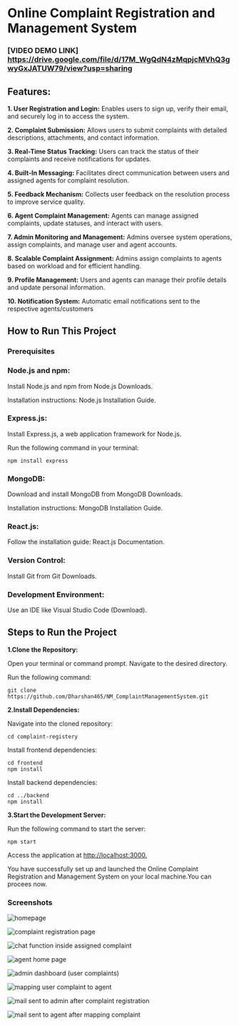 # Online Complaint Registration and Management System

### [VIDEO DEMO LINK] https://drive.google.com/file/d/17M_WgQdN4zMqpjcMVhQ3gwyGxJATUW79/view?usp=sharing

## Features:

**1.	User Registration and Login:** Enables users to sign up, verify their email, and securely log in to access the system.

**2.	Complaint Submission:** Allows users to submit complaints with detailed descriptions, attachments, and contact information.

**3.	Real-Time Status Tracking:** Users can track the status of their complaints and receive notifications for updates.

**4.	Built-In Messaging:** Facilitates direct communication between users and assigned agents for complaint resolution.

**5.	Feedback Mechanism:** Collects user feedback on the resolution process to improve service quality.

**6.	Agent Complaint Management:** Agents can manage assigned complaints, update statuses, and interact with users.

**7.	Admin Monitoring and Management:** Admins oversee system operations, assign complaints, and manage user and agent accounts.

**8.	Scalable Complaint Assignment:** Admins assign complaints to agents based on workload and for efficient handling.

**9.	Profile Management:** Users and agents can manage their profile details and update personal information.

**10. Notification System:** Automatic email notifications sent to the respective agents/customers



## How to Run This Project

### Prerequisites

### Node.js and npm:

Install Node.js and npm from Node.js Downloads.

Installation instructions: Node.js Installation Guide.

### Express.js:

Install Express.js, a web application framework for Node.js.

Run the following command in your terminal:

```
npm install express
```

### MongoDB:

Download and install MongoDB from MongoDB Downloads.

Installation instructions: MongoDB Installation Guide.

### React.js:

Follow the installation guide: React.js Documentation.

### Version Control:

Install Git from Git Downloads.

### Development Environment:

Use an IDE like Visual Studio Code (Download).

## Steps to Run the Project

**1.Clone the Repository:**

Open your terminal or command prompt.
Navigate to the desired directory.

Run the following command:

```
git clone https://github.com/Dharshan465/NM_ComplaintManagementSystem.git
```

**2.Install Dependencies:**

Navigate into the cloned repository:

```
cd complaint-registery
```

Install frontend dependencies:

```
cd frontend
npm install
```

Install backend dependencies:

```
cd ../backend
npm install
```

**3.Start the Development Server:**

Run the following command to start the server:

```
npm start
```

Access the application at <ins>http://localhost:3000.</ins>

You have successfully set up and launched the Online Complaint Registration and Management System on your local machine.You can procees now.


### Screenshots

![homepage](https://github.com/user-attachments/assets/0005553d-ae51-47fd-9277-97da0f8db95c)

![complaint registration page](https://github.com/user-attachments/assets/919d9f9b-7da0-4447-b8ba-4ff7487d7c80)

![chat function inside assigned complaint](https://github.com/user-attachments/assets/ba8305a4-0d33-4a48-8b45-74443cc006a1)

![agent home page](https://github.com/user-attachments/assets/14ab3fa8-7b81-43cd-8753-834344d34ab0)

![admin dashboard (user complaints)](https://github.com/user-attachments/assets/be4468fe-6b3b-4423-8fe7-e3a94bfe0816)

![mapping user complaint to agent](https://github.com/user-attachments/assets/bd45aa3c-eff2-450b-88e9-eb49fb771d61)

![mail sent to admin after complaint registration](https://github.com/user-attachments/assets/46b3818c-252b-4ab2-9acd-ab9cfb9fe50b)

![mail sent to agent after mapping complaint](https://github.com/user-attachments/assets/f8e8580f-3b9b-4eff-9c3a-29fd06ed8704)





